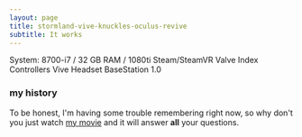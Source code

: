 ```yaml
---
layout: page
title: stormland-vive-knuckles-oculus-revive
subtitle: It works
---
```


System:
8700-i7 / 32 GB RAM / 1080ti
Steam/SteamVR
Valve Index Controllers
Vive Headset
BaseStation 1.0

### my history

To be honest, I'm having some trouble remembering right now, so why don't you just watch [my movie](https://en.wikipedia.org/wiki/The_Princess_Bride_%28film%29) and it will answer **all** your questions.
